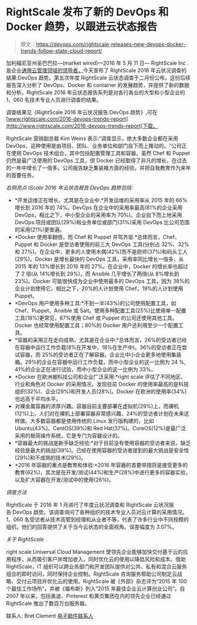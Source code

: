 # RightScale 发布了新的 DevOps 和 Docker 趋势，以跟进云状态报告

> 原文：<https://devops.com/rightscale-releases-new-devops-docker-trends-follow-state-cloud-report/>

加利福尼亚州圣巴巴拉—(market wired)—2016 年 5 月 11 日— RightScale Inc .是企业[通用云管理领域的领导者，](http://www.rightscale.com/)今天宣布了 RightScale 2016 年云状况调查的结果:DevOps 趋势。第五次年度 RightScale 云状态调查于二月份公布。这份后续报告深入分析了 DevOps、Docker 和 container 的发展趋势，并提供了新的数据和分析。RightScale 2016 年云状态报告系列是对各行各业的大型和小型企业的 1，060 名技术专业人员进行调查的结果。

调查结果见《RightScale 2016 年云状况报告:DevOps 趋势》,可在[www.rightscale.com/2016-devops-trends-report](http://www.rightscale.com/2016-devops-trends-report)下载。

RightScale 营销副总裁 Kim Weins 表示:“调查显示，绝大多数企业都在采用 DevOps，这种使用是由项目、团队、业务单位和部门自下而上推动的。“公司正在使用 DevOps 技术组合，其中包括配置管理工具和容器。虽然 Chef 和 Puppet 仍然是最广泛使用的 DevOps 工具，但 Docker 已经取得了非凡的增长，在过去的一年中增长了一倍多。公司报告缺乏集装箱方面的经验，并把自我教育作为来年的首要任务。

*右侧亮点* *tScale 2016 年云状态报告:DevOps 趋势包括:*

*   *开发运维正在增长，尤其是在企业中:*开发运维的采用率从 2015 年的 66%增长到 2016 年的 74%。DevOps 在企业中的采用率最高(81%的企业采用 DevOps，相比之下，中小型企业的采用率为 70%)。企业自下而上地采用 DevOps:项目或团队(29%)和业务单位或部门(31%)采用 DevOps 比公司范围的采用(21%)更普遍。
*   *Docker 使用率翻倍，而 Chef 和 Puppet 并驾齐驱:*总体而言，Chef、Puppet 和 Docker 是受访者使用的前三大 DevOps 工具(分别占 32%、32%和 27%)。在企业中，更多的人使用木偶(42%)而不是厨师(37%)和码头工人(29%)。Docker 是增长最快的 DevOps 工具，采用率同比增长一倍多，从 2015 年的 13%增长到 2016 年的 27%。在企业中，Docker 的增长率也超过了 2 倍(从 14%增长到 29%)，而 Ansible 几乎增长了两倍(从 8%增长到 23%)。Docker 可能很快成为企业中使用最多的 DevOps 工具，因为 38%的企业计划使用它。相比之下，20%的人计划使用 Chef，19%的人计划使用 Puppet。
*   *DevOps 用户使用多种工具:*不到一半(43%)的公司使用配置工具，如 Chef、Puppet、Ansible 或 Salt。使用多种配置工具(25%)比使用单一配置工具(18%)更常见，67%使用 Chef 或 Puppet 的公司还使用其他工具。Docker 也经常使用配置工具；80%的 Docker 用户还利用至少一个配置工具。
*   *容器的采用正在走向成熟，尤其是在企业中:*总体而言，26%的受访者已经在容器中运行工作负载(8%在开发中，18%在生产中)。36%的受访者正在尝试容器，而 25%的受访者正在了解容器。企业比中小企业更多地使用集装箱。29%的企业在容器中运行工作负载，而中小型企业的这一比例为 24 %, 41%的企业正在进行试验，而中小型企业的这一比例为 33%。
*   *Docker 在欧洲被科技公司和企业广泛采用:*right scale 评估了不同地区、行业和角色对 Docker 的采用情况，发现目前 Docker 的使用率最高的是科技组织(32%)、企业(29%)和开发人员(28%)。Docker 在欧洲的使用率(34%)也远高于平均水平。
*   对裸金属容器的浓厚兴趣。容器目前主要部署在虚拟机(29%)上，而裸机(12%)上。人们对在裸机上部署容器非常感兴趣，24%的受访者计划在未来这样做。大多数容器都是使用传统的 Linux 发行版构建的，比如 Ubuntu(43%)、CentOS(39%)和 Red Hat(37%)。CoreOS(12%)是最广泛采用的极简操作系统，它是专门为容器设计的。
*   *容器最大的挑战是新手缺乏经验:*对于目前没有使用容器的受访者来说，缺乏经验是最大的挑战(39%)。已经在使用容器的受访者提到的最大挑战是安全性(29%)和不成熟的技术(29%)。
*   *2016 年容器的重点是教育和体验:*2016 年容器的首要举措将是接受更多的教育(62%)，其次是在开发/测试(44%)和生产(28%)中进行更多的容器实验，以及扩大容器在开发/测试中的使用(28%)。

*调查方法*

RightScale 于 2016 年 1 月进行了年度云状况调查和 RightScale 云状况报告:DevOps 趋势。该调查询问了各种组织的技术专业人员对云计算的采用情况。1，060 名受访者从技术高管到经理和从业者不等，代表了许多行业中不同规模的组织。他们的回答提供了关于当今云状态的全面视角。误差幅度为 3.07%。

*关于 RightScale*

right scale Universal Cloud Management 使领先企业能够加快交付基于云的应用程序，从而吸引客户并增加收入，同时优化云的使用以降低风险和成本。借助 RightScale，IT 组织可以跨业务部门和开发团队提供对公共、私有和混合云服务组合的即时访问，同时保持企业控制。RightScale 咨询服务帮助公司制定云战略、交付云项目并优化云的使用。RightScale 被《外部》杂志评为“2015 年 100 个最佳工作场所”，并被《福布斯》列入“2015 年最佳企业云计算创业公司”。自 2007 年以来，包括奥迪、Pinterest 和黄页集团在内的领先企业已经通过 RightScale 推出了数百万台服务器。

联系人:
Bret Clement
[电子邮件联系人](http://www2.marketwire.com/mw/emailprcntct?id=EFD1A99985F8CAE6)